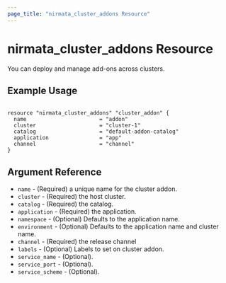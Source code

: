 ```yaml
---
page_title: "nirmata_cluster_addons Resource"
---
```


# nirmata_cluster_addons Resource

You can deploy and manage add-ons across clusters.

## Example Usage

```hcl

resource "nirmata_cluster_addons" "cluster_addon" {
  name                       = "addon"
  cluster                    = "cluster-1"
  catalog                    = "default-addon-catalog"
  application                = "app"
  channel                    = "channel"
}

```

## Argument Reference

* `name` - (Required) a unique name for the cluster addon.
* `cluster` - (Required) the host cluster.
* `catalog` - (Required) the catalog.
* `application` - (Required) the application.
* `namespace` - (Optional) Defaults to the application name.
* `environment` - (Optional) Defaults to the application name and cluster name.
* `channel` - (Required) the release channel
* `labels` - (Optional) Labels to set on  cluster addon.
* `service_name` - (Optional).
* `service_port` - (Optional).
* `service_scheme` - (Optional).
